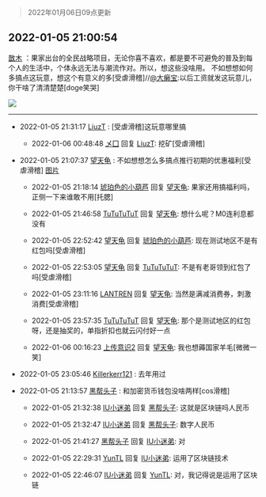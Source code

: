 > 2022年01月06日09点更新
<link rel="stylesheet" href="https://cdn.jsdelivr.net/gh/taotie6/sampleJSON@main/css/photo_show.css">
<meta name="referrer" content="no-referrer" />


 ## 2022-01-05 21:00:54 

 [㪚木](https://www.coolapk.com/feed/32620539?shareKey=MTNmOTE1OWNkMzNlNjFkNTk5OTk~) ：果家出台的全民战略项目，无论你喜不喜欢，都是要不可避免的普及到每个人的生活中，个体永远无法与潮流作对。所以，想这些没啥用。
不如想想如何多搞点这玩意，想这个有意义的多[受虐滑稽]//<a class="feed-link-uname" href="/u/大癞宝">@大癞宝</a>:以后工资就发这玩意儿，你干啥了清清楚楚[doge笑哭] 

<div class="album">
<img class="img-item" src="http://image.coolapk.com/feed/2019/0121/16/1151259_1548059827_2716@300x208.gif" />
</div>

 ------- 

- 2022-01-05 21:31:17 [LiuzT](uid=2145927) : [受虐滑稽]这玩意哪里搞 

    - 2022-01-06 00:48:48 [乄囗](uid=759206) 回复 [LiuzT](uid=2145927): 挖矿[受虐滑稽] 

- 2022-01-05 21:07:37 [望天龟](uid=1618563) : 不如想想怎么多搞点推行初期的优惠福利[受虐滑稽] [图片](http://image.coolapk.com/feed/2022/0105/21/1618563_9ba539a4_8056_4682_434@548x412.jpeg)

    - 2022-01-05 21:18:14 [琥珀色的小葫芦](uid=3670859) 回复 [望天龟](uid=1618563): 果家还用搞福利吗，正侧一下来谁敢不用[托腮] 

    - 2022-01-05 21:46:58 [TuTuTuTuT](uid=1433312) 回复 [望天龟](uid=1618563): 想什么呢？M0连利息都没有 

    - 2022-01-05 22:52:42 [望天龟](uid=1618563) 回复 [琥珀色的小葫芦](uid=3670859): 现在测试地区不是有红包吗[受虐滑稽] 

    - 2022-01-05 22:53:05 [望天龟](uid=1618563) 回复 [TuTuTuTuT](uid=1433312): 不是有老哥领到红包了吗[受虐滑稽] 

    - 2022-01-05 23:11:16 [LANTREN](uid=2194571) 回复 [望天龟](uid=1618563): 当然是满减消费券，刺激消费[受虐滑稽] 

    - 2022-01-05 23:57:35 [TuTuTuTuT](uid=1433312) 回复 [望天龟](uid=1618563): 那个是测试地区的红包呀，还是抽奖的，单指折扣也就云闪付好一点 

    - 2022-01-06 00:16:23 [上传意识2](uid=17534726) 回复 [望天龟](uid=1618563): 我也想薅国家羊毛[微微一笑] 

- 2022-01-05 23:05:46 [Killerkerr121](uid=1250349) : 去年用过 

- 2022-01-05 21:13:57 [黑帮头子](uid=2838832) : 和加密货币钱包没啥两样[cos滑稽] 

    - 2022-01-05 21:32:38 [IU小迷弟](uid=2571083) 回复 [黑帮头子](uid=2838832): 这就是区块链吗人民币 

    - 2022-01-05 21:32:47 [IU小迷弟](uid=2571083) 回复 [黑帮头子](uid=2838832): 数字人民币 

    - 2022-01-05 21:41:27 [黑帮头子](uid=2838832) 回复 [IU小迷弟](uid=2571083): 对 

    - 2022-01-05 22:29:31 [YunTL](uid=1966940) 回复 [IU小迷弟](uid=2571083): 运用了区块链技术 

    - 2022-01-05 22:46:07 [IU小迷弟](uid=2571083) 回复 [YunTL](uid=1966940): 对，我记得说是运用了区块链 

